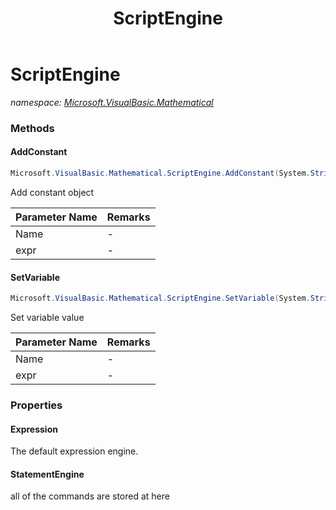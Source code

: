 ﻿---
title: ScriptEngine
---

# ScriptEngine
_namespace: [Microsoft.VisualBasic.Mathematical](N-Microsoft.VisualBasic.Mathematical.html)_





### Methods

#### AddConstant
```csharp
Microsoft.VisualBasic.Mathematical.ScriptEngine.AddConstant(System.String,System.String)
```
Add constant object

|Parameter Name|Remarks|
|--------------|-------|
|Name|-|
|expr|-|


#### SetVariable
```csharp
Microsoft.VisualBasic.Mathematical.ScriptEngine.SetVariable(System.String,System.String)
```
Set variable value

|Parameter Name|Remarks|
|--------------|-------|
|Name|-|
|expr|-|



### Properties

#### Expression
The default expression engine.
#### StatementEngine
all of the commands are stored at here
